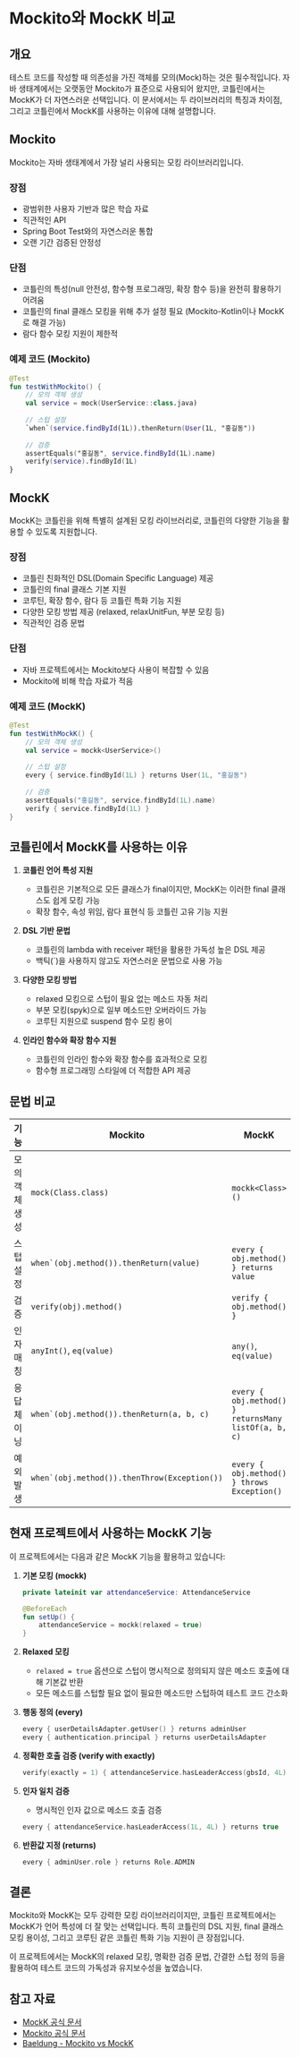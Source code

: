 # Mockito와 MockK 비교

## 개요

테스트 코드를 작성할 때 의존성을 가진 객체를 모의(Mock)하는 것은 필수적입니다. 자바 생태계에서는 오랫동안 Mockito가 표준으로 사용되어 왔지만, 코틀린에서는 MockK가 더 자연스러운 선택입니다. 이 문서에서는 두 라이브러리의 특징과 차이점, 그리고 코틀린에서 MockK를 사용하는 이유에 대해 설명합니다.

## Mockito

Mockito는 자바 생태계에서 가장 널리 사용되는 모킹 라이브러리입니다.

### 장점
- 광범위한 사용자 기반과 많은 학습 자료
- 직관적인 API
- Spring Boot Test와의 자연스러운 통합
- 오랜 기간 검증된 안정성

### 단점
- 코틀린의 특성(null 안전성, 함수형 프로그래밍, 확장 함수 등)을 완전히 활용하기 어려움
- 코틀린의 final 클래스 모킹을 위해 추가 설정 필요 (Mockito-Kotlin이나 MockK로 해결 가능)
- 람다 함수 모킹 지원이 제한적

### 예제 코드 (Mockito)
```kotlin
@Test
fun testWithMockito() {
    // 모의 객체 생성
    val service = mock(UserService::class.java)
    
    // 스텁 설정
    `when`(service.findById(1L)).thenReturn(User(1L, "홍길동"))
    
    // 검증
    assertEquals("홍길동", service.findById(1L).name)
    verify(service).findById(1L)
}
```

## MockK

MockK는 코틀린을 위해 특별히 설계된 모킹 라이브러리로, 코틀린의 다양한 기능을 활용할 수 있도록 지원합니다.

### 장점
- 코틀린 친화적인 DSL(Domain Specific Language) 제공
- 코틀린의 final 클래스 기본 지원
- 코루틴, 확장 함수, 람다 등 코틀린 특화 기능 지원
- 다양한 모킹 방법 제공 (relaxed, relaxUnitFun, 부분 모킹 등)
- 직관적인 검증 문법

### 단점
- 자바 프로젝트에서는 Mockito보다 사용이 복잡할 수 있음
- Mockito에 비해 학습 자료가 적음

### 예제 코드 (MockK)
```kotlin
@Test
fun testWithMockK() {
    // 모의 객체 생성
    val service = mockk<UserService>()
    
    // 스텁 설정
    every { service.findById(1L) } returns User(1L, "홍길동")
    
    // 검증
    assertEquals("홍길동", service.findById(1L).name)
    verify { service.findById(1L) }
}
```

## 코틀린에서 MockK를 사용하는 이유

1. **코틀린 언어 특성 지원**
   - 코틀린은 기본적으로 모든 클래스가 final이지만, MockK는 이러한 final 클래스도 쉽게 모킹 가능
   - 확장 함수, 속성 위임, 람다 표현식 등 코틀린 고유 기능 지원

2. **DSL 기반 문법**
   - 코틀린의 lambda with receiver 패턴을 활용한 가독성 높은 DSL 제공
   - 백틱(`)을 사용하지 않고도 자연스러운 문법으로 사용 가능

3. **다양한 모킹 방법**
   - relaxed 모킹으로 스텁이 필요 없는 메소드 자동 처리
   - 부분 모킹(spyk)으로 일부 메소드만 오버라이드 가능
   - 코루틴 지원으로 suspend 함수 모킹 용이

4. **인라인 함수와 확장 함수 지원**
   - 코틀린의 인라인 함수와 확장 함수를 효과적으로 모킹
   - 함수형 프로그래밍 스타일에 더 적합한 API 제공

## 문법 비교

| 기능 | Mockito | MockK |
|------|---------|-------|
| 모의 객체 생성 | `mock(Class.class)` | `mockk<Class>()` |
| 스텁 설정 | ``when`(obj.method()).thenReturn(value)`` | `every { obj.method() } returns value` |
| 검증 | `verify(obj).method()` | `verify { obj.method() }` |
| 인자 매칭 | `anyInt()`, `eq(value)` | `any()`, `eq(value)` |
| 응답 체이닝 | ``when`(obj.method()).thenReturn(a, b, c)`` | `every { obj.method() } returnsMany listOf(a, b, c)` |
| 예외 발생 | ``when`(obj.method()).thenThrow(Exception())`` | `every { obj.method() } throws Exception()` |

## 현재 프로젝트에서 사용하는 MockK 기능

이 프로젝트에서는 다음과 같은 MockK 기능을 활용하고 있습니다:

1. **기본 모킹 (mockk)**
   ```kotlin
   private lateinit var attendanceService: AttendanceService
   
   @BeforeEach
   fun setUp() {
       attendanceService = mockk(relaxed = true)
   }
   ```

2. **Relaxed 모킹**
   - `relaxed = true` 옵션으로 스텁이 명시적으로 정의되지 않은 메소드 호출에 대해 기본값 반환
   - 모든 메소드를 스텁할 필요 없이 필요한 메소드만 스텁하여 테스트 코드 간소화

3. **행동 정의 (every)**
   ```kotlin
   every { userDetailsAdapter.getUser() } returns adminUser
   every { authentication.principal } returns userDetailsAdapter
   ```

4. **정확한 호출 검증 (verify with exactly)**
   ```kotlin
   verify(exactly = 1) { attendanceService.hasLeaderAccess(gbsId, 4L) }
   ```

5. **인자 일치 검증**
   - 명시적인 인자 값으로 메소드 호출 검증
   ```kotlin
   every { attendanceService.hasLeaderAccess(1L, 4L) } returns true
   ```

6. **반환값 지정 (returns)**
   ```kotlin
   every { adminUser.role } returns Role.ADMIN
   ```

## 결론

Mockito와 MockK는 모두 강력한 모킹 라이브러리이지만, 코틀린 프로젝트에서는 MockK가 언어 특성에 더 잘 맞는 선택입니다. 특히 코틀린의 DSL 지원, final 클래스 모킹 용이성, 그리고 코루틴 같은 코틀린 특화 기능 지원이 큰 장점입니다.

이 프로젝트에서는 MockK의 relaxed 모킹, 명확한 검증 문법, 간결한 스텁 정의 등을 활용하여 테스트 코드의 가독성과 유지보수성을 높였습니다.

## 참고 자료

- [MockK 공식 문서](https://mockk.io/)
- [Mockito 공식 문서](https://site.mockito.org/)
- [Baeldung - Mockito vs MockK](https://www.baeldung.com/kotlin/mockk) 